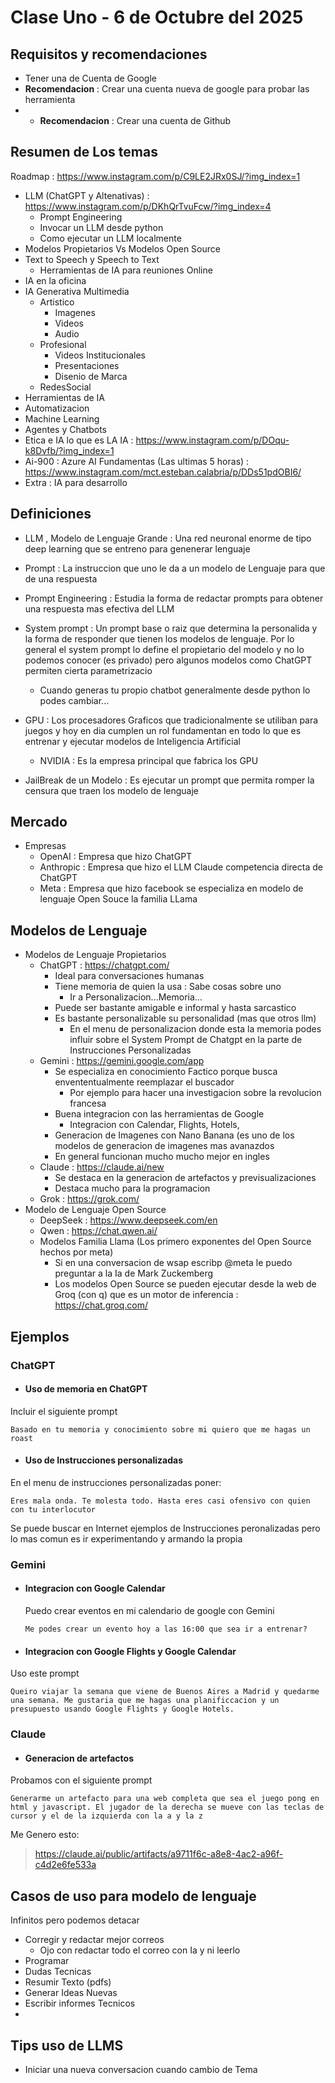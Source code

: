 # Clase Uno - 6 de Octubre del 2025

## Requisitos y recomendaciones

* Tener una de Cuenta de Google
* **Recomendacion** : Crear una cuenta nueva de google para probar las herramienta
* * **Recomendacion** : Crear una cuenta de Github

## Resumen de Los temas

Roadmap : https://www.instagram.com/p/C9LE2JRx0SJ/?img_index=1

* LLM (ChatGPT y Altenativas) : https://www.instagram.com/p/DKhQrTvuFcw/?img_index=4
    * Prompt Engineering
    * Invocar un LLM desde python
    * Como ejecutar un LLM localmente
* Modelos Propietarios Vs Modelos Open Source
* Text to Speech y Speech to Text
  * Herramientas de IA para reuniones Online
* IA en la oficina
* IA Generativa Multimedia
  * Artistico
    * Imagenes
    * Videos
    * Audio
  * Profesional
    * Videos Institucionales
    * Presentaciones
    * Disenio de Marca
  * RedesSocial
* Herramientas de IA
* Automatizacion
* Machine Learning
* Agentes y Chatbots
* Etica e IA lo que es LA IA  : https://www.instagram.com/p/DOqu-k8Dvfb/?img_index=1
* Ai-900 : Azure AI Fundamentas (Las ultimas 5 horas) : https://www.instagram.com/mct.esteban.calabria/p/DDs51pdOBI6/
* Extra : IA para desarrollo 
  

## Definiciones

* LLM , Modelo de Lenguaje Grande : Una red neuronal enorme de tipo deep learning que se entreno para genenerar lenguaje
  
* Prompt : La instruccion que uno le da a un modelo de Lenguaje para que de una respuesta
* Prompt Engineering : Estudia la forma de redactar prompts para obtener una respuesta mas efectiva del LLM
  
* System prompt : Un prompt base o raiz que determina la personalida y la forma de responder que tienen los modelos de lenguaje. Por lo general el system prompt lo define el propietario del modelo y no lo podemos conocer (es privado) pero algunos modelos como ChatGPT permiten cierta parametrizacio
   * Cuando generas tu propio chatbot generalmente desde python lo podes cambiar...
  
* GPU : Los procesadores Graficos que tradicionalmente se utiliban para juegos y hoy en dia cumplen un rol fundamentan en todo lo que es entrenar y ejecutar modelos de Inteligencia Artificial
  * NVIDIA : Es la empresa principal que fabrica los GPU
    
* JailBreak de un Modelo : Es ejecutar un prompt que permita romper la censura que traen los modelo de lenguaje

## Mercado

* Empresas
  * OpenAI : Empresa que hizo ChatGPT
  * Anthropic : Empresa que hizo el LLM Claude competencia directa de ChatGPT
  * Meta : Empresa que hizo facebook se especializa en modelo de lenguaje Open Souce la familia LLama

## Modelos de Lenguaje

* Modelos de Lenguaje Propietarios
    * ChatGPT : https://chatgpt.com/
        * Ideal para conversaciones humanas
        * Tiene memoria de quien la usa : Sabe cosas sobre uno
            * Ir a Personalizacion...Memoria...
        * Puede ser bastante amigable e informal y hasta sarcastico
        * Es bastante personalizable su personalidad (mas que otros llm)
           * En el menu de personalizacion donde esta la memoria podes influir sobre el System Prompt de Chatgpt en la parte de Instrucciones Personalizadas
    * Gemini : https://gemini.google.com/app
       * Se especializa en conocimiento Factico porque busca envententualmente reemplazar el buscador
          * Por ejemplo para hacer una investigacion sobre la revolucion francesa
       * Buena integracion con las herramientas de Google
          * Integracion con Calendar, Flights, Hotels,
       * Generacion de Imagenes con Nano Banana (es uno de los modelos de generacion de imagenes mas avanazdos
       * En general funcionan mucho mucho mejor en ingles
    * Claude : https://claude.ai/new
       * Se destaca en la generacion de artefactos y previsualizaciones
       * Destaca mucho para la programacion
    * Grok : https://grok.com/
* Modelo de Lenguaje Open Source
    * DeepSeek : https://www.deepseek.com/en
    * Qwen : https://chat.qwen.ai/
    * Modelos Familia Llama (Los primero exponentes del Open Source hechos por meta)
        * Si en una conversacion de wsap escribp @meta le puedo preguntar a la Ia de Mark Zuckemberg
        * Los modelos Open Source se pueden ejecutar desde la web de Groq (con q) que es un motor de inferencia : https://chat.groq.com/

## Ejemplos

### ChatGPT

- #### Uso de memoria en ChatGPT
Incluir el siguiente prompt
```
Basado en tu memoria y conocimiento sobre mi quiero que me hagas un roast
```

- #### Uso de Instrucciones personalizadas
En el menu de instrucciones personalizadas poner:
```
Eres mala onda. Te molesta todo. Hasta eres casi ofensivo con quien con tu interlocutor
```
Se puede buscar en Internet ejemplos de Instrucciones peronalizadas pero lo mas comun es ir experimentando y armando la propia

### Gemini

- #### Integracion con Google Calendar

  Puedo crear eventos en mi calendario de google con Gemini
  ```
  Me podes crear un evento hoy a las 16:00 que sea ir a entrenar?
  ```

- #### Integracion con Google Flights y Google Calendar

Uso este prompt
```
Queiro viajar la semana que viene de Buenos Aires a Madrid y quedarme una semana. Me gustaria que me hagas una planificcacion y un presupuesto usando Google Flights y Google Hotels.
```

### Claude

- #### Generacion de artefactos

Probamos con el siguiente prompt
```
Generarme un artefacto para una web completa que sea el juego pong en html y javascript. El jugador de la derecha se mueve con las teclas de cursor y el de la izquierda con la a y la z
```
Me Genero esto:
> https://claude.ai/public/artifacts/a9711f6c-a8e8-4ac2-a96f-c4d2e6fe533a


## Casos de uso para modelo de lenguaje

Infinitos pero podemos detacar
* Corregir y redactar mejor correos
  * Ojo con redactar todo el correo con Ia y ni leerlo
* Programar
* Dudas Tecnicas
* Resumir Texto (pdfs)
* Generar Ideas Nuevas
* Escribir informes Tecnicos
* 

## Tips uso de LLMS

* Iniciar una nueva conversacion cuando cambio de Tema
